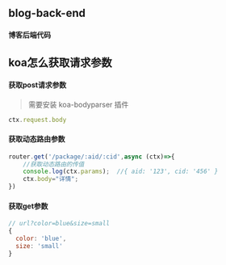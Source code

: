 ## blog-back-end
#### 博客后端代码

## koa怎么获取请求参数


#### 获取post请求参数
> 需要安装 koa-bodyparser 插件
```javascript
ctx.request.body
```

#### 获取动态路由参数
```javascript
router.get('/package/:aid/:cid',async (ctx)=>{
    //获取动态路由的传值
    console.log(ctx.params);  //{ aid: '123', cid: '456' }
    ctx.body="详情";
})
```

#### 获取get参数
```javascript
// url?color=blue&size=small
{
  color: 'blue',
  size: 'small'
}
```